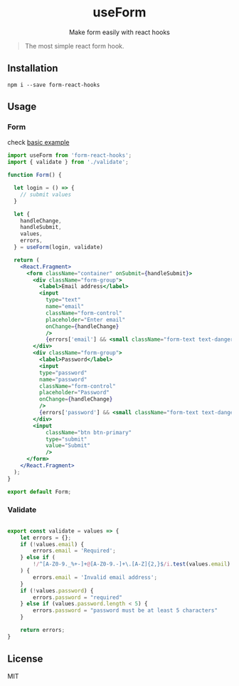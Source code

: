 <h1 align="center">
useForm
</h1>
<p align="center">
Make form easily with react hooks
</p>


> The most simple react form hook.

## Installation

```shell
npm i --save form-react-hooks
```

## Usage

### Form

check [basic example](https://github.com/jaouadballat/form-react-hooks/blob/master/examples/index.js)

```jsx
import useForm from 'form-react-hooks';
import { validate } from './validate';

function Form() {

  let login = () => {
    // submit values
  }

  let {
    handleChange,
    handleSubmit,
    values,
    errors,
  } = useForm(login, validate)

  return (
    <React.Fragment>
      <form className="container" onSubmit={handleSubmit}>
        <div className="form-group">
          <label>Email address</label>
          <input 
            type="text"
            name="email"
            className="form-control"  
            placeholder="Enter email" 
            onChange={handleChange} 
            />
            {errors['email'] && <small className="form-text text-danger">{errors['email']}</small>}
        </div>
        <div className="form-group">
          <label>Password</label>
          <input 
          type="password" 
          name="password" 
          className="form-control" 
          placeholder="Password" 
          onChange={handleChange} 
          />
          {errors['password'] && <small className="form-text text-danger">{errors['password']}</small>}
        </div>
        <input 
            className="btn btn-primary" 
            type="submit" 
            value="Submit" 
            />
      </form>
    </React.Fragment>
  );
}

export default Form;

```

### Validate


```jsx

export const validate = values => {
    let errors = {};
    if (!values.email) {
        errors.email = 'Required';
    } else if (
        !/^[A-Z0-9._%+-]+@[A-Z0-9.-]+\.[A-Z]{2,}$/i.test(values.email)
    ) {
        errors.email = 'Invalid email address';
    }
    if (!values.password) {
        errors.password = "required"
    } else if (values.password.length < 5) {
        errors.password = "password must be at least 5 characters"
    }

    return errors;
}
```



## License

MIT

